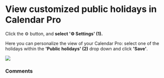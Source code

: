 # View customized public holidays in Calendar Pro

<p class="no-margin">Click the ⚙️ button, and <b>select '⚙️ Settings' (1).</b></p>
<p class="no-margin"></p>
<p class="no-margin">Here you can personalize the view of your Calendar Pro: select one of the holidays within the <b>'Public holidays' (2)</b> drop down and click <b>'Save'</b>.</p>
<p class="no-margin"></p>
<div class="intercom-container"><img src="https://downloads.intercomcdn.com/i/o/831384035/ed18d3de177bfe8284a7e0f4/7.png"></div><p class="no-margin"></p>

### Comments

<Comments />